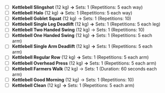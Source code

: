 - [ ] **Kettlebell Slingshot** (12 kg) **→** Sets: 1 (Repetitions: 5 each way)
- [ ] **Kettlebell Halo** (12 kg) **→** Sets: 1 (Repetitions: 5 each way)
- [ ] **Kettlebell Goblet Squat** (12 kg) → Sets: 1 (Repetitions: 10)
- [ ] **Kettlebell Single Leg Deadlift** (12 kg) **→** Sets: 1 (Repetitions: 5 each leg)
- [ ] **Kettlebell Two Handed Swing** (12 kg) → Sets: 1 (Repetitions: 10)
- [ ] **Kettlebell One Handed Swing** (12 kg) **→** Sets: 1 (Repetitions: 5 each arm)
- [ ] **Kettlebell Single Arm Deadlift** (12 kg) **→** Sets: 1 (Repetitions: 5 each arm)
- [ ] **Kettlebell Regular Row** (12 kg) **→** Sets: 1 (Repetitions: 5 each arm)
- [ ] **Kettlebell Overhead Press** (12 kg) **→** Sets: 1 (Repetitions: 5 each arm)
- [ ] **Kettlebell Farmers Walk** (12 kg) → Sets: 1 (Duration: 60 seconds each arm)
- [ ] **Kettlebell Good Morning** (12 kg) → Sets: 1 (Repetitions: 10)
- [ ] **Kettlebell Clean** (12 kg) **→** Sets: 1 (Repetitions: 5 each arm)
